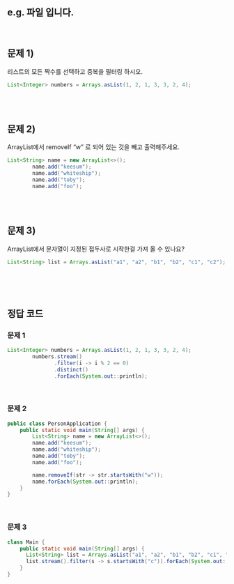 ## e.g. 파일 입니다.


<br/>


## 문제 1)

리스트의 모든 짝수를 선택하고 중복을 필터링 하시오.

```java
List<Integer> numbers = Arrays.asList(1, 2, 1, 3, 3, 2, 4);
```


<br/><br/>

## 문제 2)

ArrayList에서 removeIf “w” 로 되어 있는 것을 빼고 출력해주세요.

```java
List<String> name = new ArrayList<>();
        name.add("keesum");
        name.add("whiteship");
        name.add("toby");
        name.add("foo");
```

<br/><br/>

## 문제 3)

ArrayList에서 문자열이 지정된 접두사로 시작한걸 가져 올 수 있나요?

```java
List<String> list = Arrays.asList("a1", "a2", "b1", "b2", "c1", "c2");
```


<br/><br/><br/>



## 정답 코드


### 문제 1

```java
List<Integer> numbers = Arrays.asList(1, 2, 1, 3, 3, 2, 4);
		numbers.stream()
		       .filter(i -> i % 2 == 0)
		       .distinct()
		       .forEach(System.out::println);
```

<br/>


### 문제 2

```java
public class PersonApplication {
    public static void main(String[] args) {
        List<String> name = new ArrayList<>();
        name.add("keesum");
        name.add("whiteship");
        name.add("toby");
        name.add("foo");

        name.removeIf(str -> str.startsWith("w"));
        name.forEach(System.out::println);
    }
}
```



<br/>


### 문제 3

```java
class Main {
	public static void main(String[] args) {
      List<String> list = Arrays.asList("a1", "a2", "b1", "b2", "c1", "c2");
      list.stream().filter(s -> s.startsWith("c")).forEach(System.out::println);
	}
}
```




